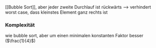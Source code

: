 [[Bubble Sort]], aber jeder zweite Durchlauf ist rückwärts
--> verhindert worst case, dass kleinstes Element ganz rechts ist

### Komplexität
wie bubble sort, aber um einen minimalen konstanten Faktor besser ($\frac{1}{4}$)